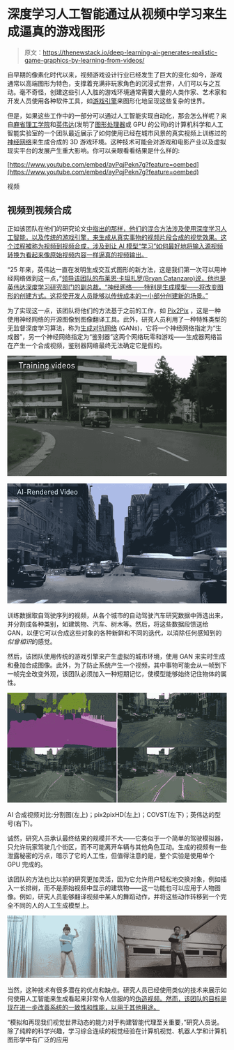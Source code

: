 # 深度学习人工智能通过从视频中学习来生成逼真的游戏图形

> 原文：<https://thenewstack.io/deep-learning-ai-generates-realistic-game-graphics-by-learning-from-videos/>

自早期的像素化时代以来，视频游戏设计行业已经发生了巨大的变化:如今，游戏通常以高端图形为特色，支撑着充满非玩家角色的沉浸式世界，人们可以与之互动。毫不奇怪，创建这些引人入胜的游戏环境通常需要大量的人类作家、艺术家和开发人员使用各种软件工具，如[游戏引擎](https://en.wikipedia.org/wiki/Game_engine)来图形化地呈现这些复杂的世界。

但是，如果这些工作中的一部分可以通过人工智能实现自动化，那会怎么样呢？来自[麻省理工学院](https://www.csail.mit.edu/)和[英伟达](https://www.nvidia.com/en-us/)(发明了[图形处理器](https://en.wikipedia.org/wiki/Graphics_processing_unit)或 GPU 的公司)的计算机科学和人工智能实验室的一个团队最近展示了如何使用已经在城市风景的真实视频上训练过的[神经网络](https://thenewstack.io/playtime-neural-network/)来生成合成的 3D 游戏环境。这种技术可能会对游戏和电影产业以及虚拟现实平台的发展产生重大影响。你可以亲眼看看结果是什么样的:

[https://www.youtube.com/embed/ayPqjPekn7g?feature=oembed](https://www.youtube.com/embed/ayPqjPekn7g?feature=oembed)

视频

## 视频到视频合成

正如该团队在他们的研究论文[中指出的那样，他们的混合方法涉及使用深度学习人工智能，以及传统的游戏引擎，来生成从真实事物的视频片段合成的视觉效果。这个过程被称为视频到视频合成，涉及到让 AI 模型“学习”如何最好地将输入源视频转换为看起来像原始视频内容一样逼真的视频输出。](https://arxiv.org/pdf/1808.06601.pdf)

“25 年来，英伟达一直在发明生成交互式图形的新方法，这是我们第一次可以用神经网络做到这一点，”[领导该团队的布莱恩·卡坦扎罗(Bryan Catanzaro)说，他也是英伟达深度学习研究部门的副总裁。“神经网络——特别是生成模型——将改变图形的创建方式。这将使开发人员能够以传统成本的一小部分创建新的场景。”](https://nvidianews.nvidia.com/news/new-nvidia-research-creates-interactive-worlds-with-ai)

为了实现这一点，该团队将他们的方法基于之前的工作，如 [Pix2Pix](https://phillipi.github.io/pix2pix/) ，这是一种使用神经网络的开源图像到图像翻译工具。此外，研究人员利用了一种特殊类型的无监督深度学习算法，称为[生成对抗网络](https://en.wikipedia.org/wiki/Generative_adversarial_network) (GANs)，它将一个神经网络指定为“生成器”，另一个神经网络指定为“鉴别器”这两个网络玩零和游戏——生成器网络旨在产生一个合成视频，鉴别器网络最终无法确定它是假的。

![](img/8fe2f4a34e371049cc7e46f808ab1180.png)

![](img/747fd1b0c4eb800691280d2e617c8ba8.png)

训练数据取自驾驶序列的视频，从各个城市的自动驾驶汽车研究数据中筛选出来，并分割成各种类别，如建筑物、汽车、树木等。然后，将这些数据段馈送给 GAN，以便它可以合成这些对象的各种新鲜和不同的迭代，以消除任何感知到的*似曾相识*的感觉。

然后，该团队使用传统的游戏引擎来产生虚拟的城市环境，使用 GAN 来实时生成和叠加合成图像。此外，为了防止系统产生一个视频，其中事物可能会从一帧到下一帧完全改变外观，该团队必须加入一种短期记忆，使模型能够始终记住物体的属性。

![](img/624d1788b10bbe2c5039b194f5b97f00.png)

AI 合成视频对比:分割图(左上)；pix2pixHD(左上)；COVST(左下)；英伟达的型号(右下)。

诚然，研究人员承认最终结果的规模并不大——它类似于一个简单的驾驶模拟器，只允许玩家驾驶几个街区，而不可能离开车辆与其他角色互动。生成的视频有一些泄露秘密的污点，暗示了它的人工性，但值得注意的是，整个实验是使用单个 GPU 完成的。

该团队的方法也比以前的研究更加灵活，因为它允许用户轻松地交换对象，例如插入一长排树，而不是原始视频中显示的建筑物——这一功能也可以应用于人物图像。例如，研究人员能够翻译视频中某人的舞蹈动作，并将这些动作转移到一个完全不同的人的人工生成模型上。

![](img/a7b24eb8659118bf4ac67a8d5b6c5040.png)

当然，这种技术有很多潜在的优点和缺点。研究人员已经使用类似的技术来展示如何使用人工智能来生成看起来非常令人信服的的[伪造视频。然而，该团队的目标是现在进一步改善系统的一致性和性能，以用于其他用途。](https://thenewstack.io/synthesize-fake-obama-video-artificial-neural-networks/)

“模拟和再现我们视觉世界动态的能力对于构建智能代理至关重要，”研究人员说。除了纯粹的科学兴趣，学习综合连续的视觉经验在计算机视觉、机器人学和计算机图形学中有广泛的应用

<svg xmlns:xlink="http://www.w3.org/1999/xlink" viewBox="0 0 68 31" version="1.1"><title>Group</title> <desc>Created with Sketch.</desc></svg>